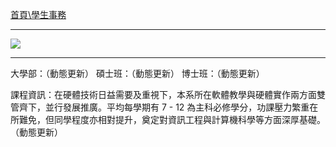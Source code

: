 [首頁\學生事務](https://www.csie.ntu.edu.tw/stu/super_pages.php?ID=stucourse)

---

![](http://i.imgur.com/ZzzauYL.png)

---

大學部：（動態更新）
碩士班：（動態更新）
博士班：（動態更新）

課程資訊：在硬體技術日益需要及重視下，本系所在軟體教學與硬體實作兩方面雙管齊下，並行發展推廣。平均每學期有 7 - 12 為主科必修學分，功課壓力繁重在所難免，但同學程度亦相對提升，奠定對資訊工程與計算機科學等方面深厚基礎。 
（動態更新）